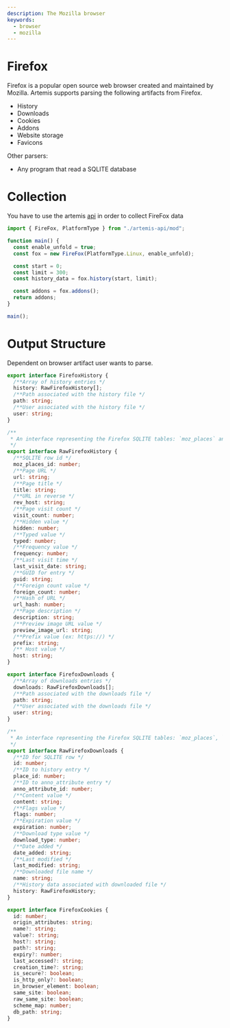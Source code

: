 ```yaml
---
description: The Mozilla browser
keywords:
  - browser
  - mozilla
---
```


# Firefox

Firefox is a popular open source web browser created and maintained by Mozilla.
Artemis supports parsing the following artifacts from Firefox.

- History
- Downloads
- Cookies
- Addons
- Website storage
- Favicons

Other parsers:

- Any program that read a SQLITE database

# Collection

You have to use the artemis [api](../../API/overview.md) in order to collect FireFox data

```typescript
import { FireFox, PlatformType } from "./artemis-api/mod";

function main() {
  const enable_unfold = true;
  const fox = new FireFox(PlatformType.Linux, enable_unfold);

  const start = 0;
  const limit = 300;
  const history_data = fox.history(start, limit);

  const addons = fox.addons();
  return addons;
}

main();

```

# Output Structure

Dependent on browser artifact user wants to parse.

```typescript
export interface FirefoxHistory {
  /**Array of history entries */
  history: RawFirefoxHistory[];
  /**Path associated with the history file */
  path: string;
  /**User associated with the history file */
  user: string;
}

/**
 * An interface representing the Firefox SQLITE tables: `moz_places` and `moz_origins`
 */
export interface RawFirefoxHistory {
  /**SQLITE row id */
  moz_places_id: number;
  /**Page URL */
  url: string;
  /**Page title */
  title: string;
  /**URL in reverse */
  rev_host: string;
  /**Page visit count */
  visit_count: number;
  /**Hidden value */
  hidden: number;
  /**Typed value */
  typed: number;
  /**Frequency value */
  frequency: number;
  /**Last visit time */
  last_visit_date: string;
  /**GUID for entry */
  guid: string;
  /**Foreign count value */
  foreign_count: number;
  /**Hash of URL */
  url_hash: number;
  /**Page description */
  description: string;
  /**Preview image URL value */
  preview_image_url: string;
  /**Prefix value (ex: https://) */
  prefix: string;
  /** Host value */
  host: string;
}

export interface FirefoxDownloads {
  /**Array of downloads entries */
  downloads: RawFirefoxDownloads[];
  /**Path associated with the downloads file */
  path: string;
  /**User associated with the downloads file */
  user: string;
}

/**
 * An interface representing the Firefox SQLITE tables: `moz_places`, `moz_origins`, `moz_annos`, `moz_anno_attributes`
 */
export interface RawFirefoxDownloads {
  /**ID for SQLITE row */
  id: number;
  /**ID to history entry */
  place_id: number;
  /**ID to anno_attribute entry */
  anno_attribute_id: number;
  /**Content value */
  content: string;
  /**Flags value */
  flags: number;
  /**Expiration value */
  expiration: number;
  /**Download type value */
  download_type: number;
  /**Date added */
  date_added: string;
  /**Last modified */
  last_modified: string;
  /**Downloaded file name */
  name: string;
  /**History data associated with downloaded file */
  history: RawFirefoxHistory;
}

export interface FirefoxCookies {
  id: number;
  origin_attributes: string;
  name?: string;
  value?: string;
  host?: string;
  path?: string;
  expiry?: number;
  last_accessed?: string;
  creation_time?: string;
  is_secure?: boolean;
  is_http_only?: boolean;
  in_browser_element: boolean;
  same_site: boolean;
  raw_same_site: boolean;
  scheme_map: number;
  db_path: string;
}
```
